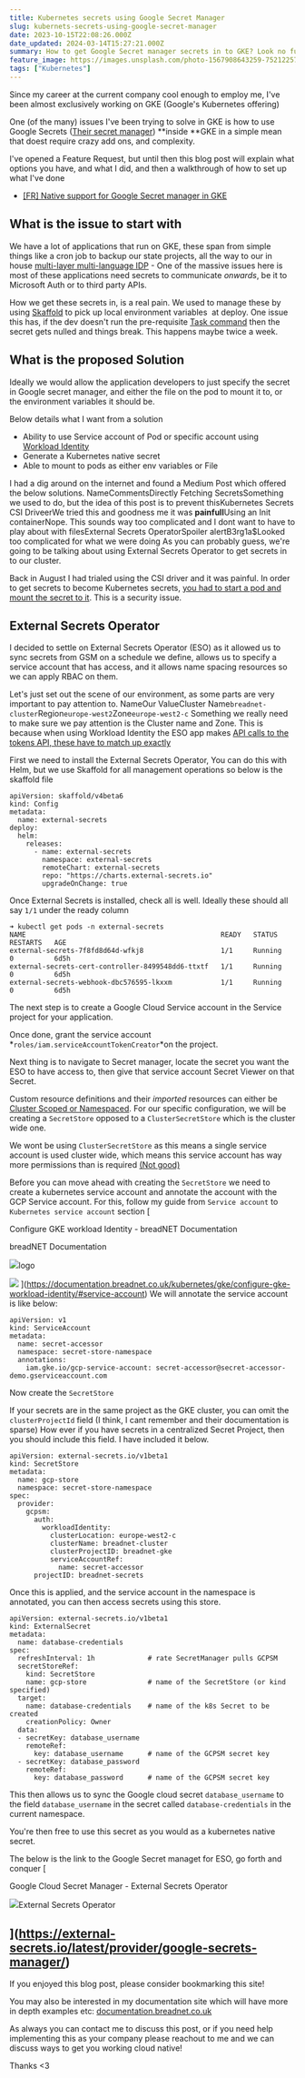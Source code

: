 ```yaml
---
title: Kubernetes secrets using Google Secret Manager
slug: kubernets-secrets-using-google-secret-manager
date: 2023-10-15T22:08:26.000Z
date_updated: 2024-03-14T15:27:21.000Z
summary: How to get Google Secret manager secrets in to GKE? Look no further. We discuss options and implementing External Secrets Operator
feature_image: https://images.unsplash.com/photo-1567908643259-752122573d14?crop=entropy&cs=tinysrgb&fit=max&fm=jpg&ixid=M3wxMTc3M3wwfDF8c2VhcmNofDR8fHdva2luZ2hhbXxlbnwwfHx8fDE2OTc0MDc1Nzd8MA&ixlib=rb-4.0.3&q=80&w=1000
tags: ["Kubernetes"]
---
```


Since my career at the current company cool enough to employ me, I've been almost exclusively working on GKE (Google's Kubernetes offering) 

One (of the many) issues I've been trying to solve in GKE is how to use Google Secrets ([Their secret manager](https://cloud.google.com/secret-manager)) **inside **GKE in a simple mean that doest require crazy add ons, and complexity. 

I've opened a Feature Request, but until then this blog post will explain what options you have, and what I did, and then a walkthrough of how to set up what I've done

- [[FR] Native support for Google Secret manager in GKE](https://issuetracker.google.com/issues/305477780)

## What is the issue to start with

We have a lot of applications that run on GKE, these span from simple things like a cron job to backup our state projects, all the way to our in house [multi-layer multi-language IDP](https://internaldeveloperplatform.org/what-is-an-internal-developer-platform/) - One of the massive issues here is most of these applications need secrets to communicate *onwards*, be it to Microsoft Auth or to third party APIs. 

How we get these secrets in, is a real pain. We used to manage these by using [Skaffold](https://skaffold.dev) to pick up local environment variables  at deploy. One issue this has, if the dev doesn't run the pre-requisite [Task command](https://taskfile.dev) then the secret gets nulled and things break. This happens maybe twice a week. 

## What is the proposed Solution

Ideally we would allow the application developers to just specify the secret in Google secret manager, and either the file on the pod to mount it to, or the environment variables it should be. 

Below details what I want from a solution

- Ability to use Service account of Pod or specific account using [Workload Identity](https://documentation.breadnet.co.uk/kubernetes/gke/configure-gke-workload-identity/)
- Generate a Kubernetes native secret
- Able to mount to pods as either env variables or File

I had a dig around on the internet and found a Medium Post which offered the below solutions.
NameCommentsDirectly Fetching SecretsSomething we used to do, but the idea of this post is to prevent thisKubernetes Secrets CSI DriveerWe tried this and goodness me it was **painfull**Using an Init containerNope. This sounds way too complicated and I dont want to have to play about with filesExternal Secrets OperatorSpoiler alertB3rg1a$Looked too complicated for what we were doing
As you can probably guess, we're going to be talking about using External Secrets Operator to get secrets in to our cluster. 

Back in August I had trialed using the CSI driver and it was painful. In order to get secrets to become Kubernetes secrets, [you had to start a pod and mount the secret to it](https://secrets-store-csi-driver.sigs.k8s.io/topics/sync-as-kubernetes-secret). This is a security issue. 

## External Secrets Operator

I decided to settle on External Secrets Operator (ESO) as it allowed us to sync secrets from GSM on a schedule we define, allows us to specify a service account that has access, and it allows name spacing resources so we can apply RBAC on them. 

Let's just set out the scene of our environment, as some parts are very important to pay attention to. 
NameOur ValueCluster Name`breadnet-cluster`Region`europe-west2`Zone`europe-west2-c`
Something we really need to make sure we pay attention is the Cluster name and Zone. This is because when using Workload Identity the ESO app makes [API calls to the tokens API, these have to match up exactly](https://github.com/external-secrets/external-secrets/blob/7b8f36b2f007306a106863b12c433edd9c8820ea/pkg/provider/gcp/secretmanager/workload_identity.go#L120-L123)

First we need to install the External Secrets Operator, You can do this with Helm, but we use Skaffold for all management operations so below is the skaffold file

    apiVersion: skaffold/v4beta6
    kind: Config
    metadata:
      name: external-secrets
    deploy:
      helm:
        releases:
          - name: external-secrets
            namespace: external-secrets
            remoteChart: external-secrets
            repo: "https://charts.external-secrets.io"
            upgradeOnChange: true
    

Once External Secrets is installed, check all is well. Ideally these should all say `1/1` under the ready column

    ➜ kubectl get pods -n external-secrets                         
    NAME                                                READY   STATUS    RESTARTS   AGE
    external-secrets-7f8fd8d64d-wfkj8                   1/1     Running   0          6d5h
    external-secrets-cert-controller-8499548dd6-ttxtf   1/1     Running   0          6d5h
    external-secrets-webhook-dbc576595-lkxxm            1/1     Running   0          6d5h
    

The next step is to create a Google Cloud Service account in the Service project for your application.

Once done, grant the service account *`roles/iam.serviceAccountTokenCreator`*on the project.

Next thing is to navigate to Secret manager, locate the secret you want the ESO to have access to, then give that service account Secret Viewer on that Secret. 

Custom resource definitions and their *imported* resources can either be [Cluster Scoped or Namespaced](https://kubernetes.io/docs/tasks/extend-kubernetes/custom-resources/custom-resource-definitions/#create-a-customresourcedefinition). For our specific configuration, we will be creating a `SecretStore` opposed to a `ClusterSecretStore` which is the cluster wide one.

We wont be using `ClusterSecretStore` as this means a single service account is used cluster wide, which means this service account has way more permissions than is required [(Not good)](https://cloud.google.com/iam/docs/best-practices-service-accounts)

Before you can move ahead with creating the `SecretStore` we need to create a kubernetes service account and annotate the account with the GCP Service account. For this, follow my guide from `Service account` to `Kubernetes service account` section
[

Configure GKE workload Identity - breadNET Documentation

breadNET Documentation

![](https://documentation.breadnet.co.uk/favicon.ico)logo

![](https://documentation.breadnet.co.uk/assets/images/social/kubernetes/gke/configure-gke-workload-identity.png)
](https://documentation.breadnet.co.uk/kubernetes/gke/configure-gke-workload-identity/#service-account)
We will annotate the service account is like below:

    apiVersion: v1
    kind: ServiceAccount
    metadata:
      name: secret-accessor
      namespace: secret-store-namespace
      annotations:
        iam.gke.io/gcp-service-account: secret-accessor@secret-accessor-demo.gserviceaccount.com
    

Now create the `SecretStore`

If your secrets are in the same project as the GKE cluster, you can omit the `clusterProjectId` field (I think, I cant remember and their documentation is sparse) How ever if you have secrets in a centralized Secret Project, then you should include this field. I have included it below. 

    apiVersion: external-secrets.io/v1beta1
    kind: SecretStore
    metadata:
      name: gcp-store
      namespace: secret-store-namespace
    spec:
      provider:
        gcpsm:
          auth:
            workloadIdentity:
              clusterLocation: europe-west2-c
              clusterName: breadnet-cluster
              clusterProjectID: breadnet-gke
              serviceAccountRef:
                name: secret-accessor
          projectID: breadnet-secrets

Once this is applied, and the service account in the namespace is annotated, you can then access secrets using this store. 

    apiVersion: external-secrets.io/v1beta1
    kind: ExternalSecret
    metadata:
      name: database-credentials
    spec:
      refreshInterval: 1h             # rate SecretManager pulls GCPSM
      secretStoreRef:
        kind: SecretStore
        name: gcp-store               # name of the SecretStore (or kind specified)
      target:
        name: database-credentials    # name of the k8s Secret to be created
        creationPolicy: Owner
      data:
      - secretKey: database_username
        remoteRef:
          key: database_username      # name of the GCPSM secret key
      - secretKey: database_password
        remoteRef:
          key: database_password      # name of the GCPSM secret key

This then allows us to sync the Google cloud secret `database_username` to the field `database_username` in the secret called `database-credentials` in the current namespace. 

You're then free to use this secret as you would as a kubernetes native secret.

The below is the link to the Google Secret managet for ESO, go forth and conquer 
[

Google Cloud Secret Manager - External Secrets Operator

![](https://external-secrets.io/latest/assets/images/favicon.png)External Secrets Operator

](https://external-secrets.io/latest/provider/google-secrets-manager/)
---

If you enjoyed this blog post, please consider bookmarking this site! 

You may also be interested in my documentation site which will have more in depth examples etc: [documentation.breadnet.co.uk](documentation.breadnet.co.uk/)

As always you can contact me to discuss this post, or if you need help implementing this as your company please reachout to me and we can discuss ways to get you working cloud native!

Thanks <3 
